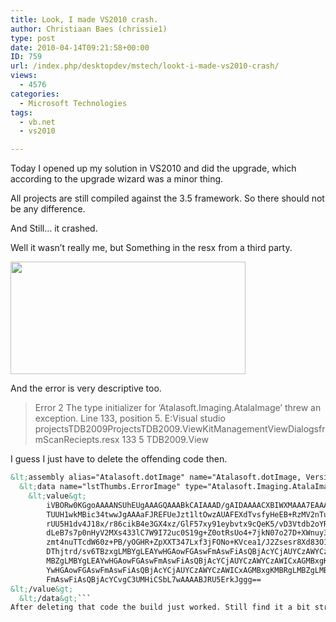 ```yaml
---
title: Look, I made VS2010 crash.
author: Christiaan Baes (chrissie1)
type: post
date: 2010-04-14T09:21:58+00:00
ID: 759
url: /index.php/desktopdev/mstech/lookt-i-made-vs2010-crash/
views:
  - 4576
categories:
  - Microsoft Technologies
tags:
  - vb.net
  - vs2010

---
```

Today I opened up my solution in VS2010 and did the upgrade, which according to the upgrade wizard was a minor thing.

All projects are still compiled against the 3.5 framework. So there should not be any difference.

And Still&#8230; it crashed.

Well it wasn&#8217;t really me, but Something in the resx from a third party. 

<div class="image_block">
  <img src="https://lessthandot.z19.web.core.windows.net/wp-content/uploads/blogs/DesktopDev/VS2010/VS2010error.png" alt="" title="" width="376" height="180" />
</div>

And the error is very descriptive too.

> Error 2 The type initializer for &#8216;Atalasoft.Imaging.AtalaImage&#8217; threw an exception. Line 133, position 5. E:Visual studio projectsTDB2009ProjectsTDB2009.ViewKitManagementViewDialogsfrmScanReciepts.resx 133 5 TDB2009.View

I guess I just have to delete the offending code then.

```xml
&lt;assembly alias="Atalasoft.dotImage" name="Atalasoft.dotImage, Version=3.0.2312.18597, Culture=neutral, PublicKeyToken=2b02b46f7326f73b" /&gt;
  &lt;data name="lstThumbs.ErrorImage" type="Atalasoft.Imaging.AtalaImage, Atalasoft.dotImage" mimetype="application/x-microsoft.net.object.bytearray.base64"&gt;
    &lt;value&gt;
        iVBORw0KGgoAAAANSUhEUgAAAGQAAABkCAIAAAD/gAIDAAAACXBIWXMAAA7EAAAOxAGVKw4bAAAAB3RJ
        TUUH1wkMBic34twwJgAAAaFJREFUeJzt1ltOwzAUAFEXdTvsfyHeEB+RzMV2nTuEkFSa89WG+MGQWDxq
        rUU5H1dv4J18x/r86cikB4e3GX4xz/GlF57xy91eybvtx9cQeK5/vD3Vtdb2oYRHPX7dfQq6Uesr7eu2
        dLeB7s7p0nHyV2MXs433lC7W9I72uc0S19g+Z0otRsUo4+7jkN07o27D+XWnuy3Xnln5w/hvN5ZZd3rP
        zmt4nuTTcdW60z+PB/yOGHR+ZpXXT347Lxf3jFONo+KVcea1/J2Zsesr8Xd83O1/GSq+VmfPdtmZdUTm
        DThjtrd/sv6TBzxgLMBYgLEAYwHGAowFGAswFmAswFiAsQBjAcYCjAUYCzAWYCzAWICxAGMBxgKMBRgL
        MBZgLMBYgLEAYwHGAowFGAswFmAswFiAsQBjAcYCjAUYCzAWYCzAWICxAGMBxgKMBRgLMBZgLMBYgLEA
        YwHGAowFGAswFmAswFiAsQBjAcYCjAUYCzAWYCzAWICxAGMBxgKMBRgLMBZgLMBYgLEAYwHGAowFGAsw
        FmAswFiAsQBjAcYCvgC3UMHiCSbL7wAAAABJRU5ErkJggg==
&lt;/value&gt;
  &lt;/data&gt;```
After deleting that code the build just worked. Still find it a bit strange.